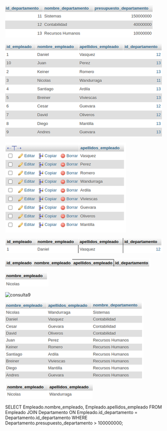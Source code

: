 

![consulta1](consulta1.png  "consulta1")

![consulta2](consulta2.png  "consulta2")

![consulta5](consulta5.png  "consulta5")

![consulta6](consulta6.png  "consulta6")

![consulta7](consulta7.png  "consulta7")

![consulta8](consulta8.png  "consulta8")

![consulta9](consulta9.png  "consulta9")

![consulta10](consulta10.png  "consulta10")



![consulta11](consulta11.png  "consulta11")

SELECT Empleado.nombre_empleado, Empleado.apellidos_empleado FROM Empleado 
JOIN Departamento ON Empleado.id_departamento = Departamento.id_departamento WHERE 
Departamento.presupuesto_departamento > 100000000;
